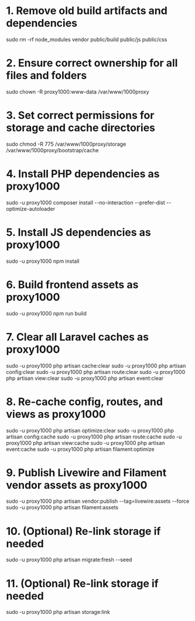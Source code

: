 # 1. Remove old build artifacts and dependencies
sudo rm -rf node_modules vendor public/build public/js public/css

# 2. Ensure correct ownership for all files and folders
sudo chown -R proxy1000:www-data /var/www/1000proxy

# 3. Set correct permissions for storage and cache directories
sudo chmod -R 775 /var/www/1000proxy/storage /var/www/1000proxy/bootstrap/cache

# 4. Install PHP dependencies as proxy1000

sudo -u proxy1000 composer install --no-interaction --prefer-dist --optimize-autoloader

# 5. Install JS dependencies as proxy1000
sudo -u proxy1000 npm install

# 6. Build frontend assets as proxy1000
sudo -u proxy1000 npm run build

# 7. Clear all Laravel caches as proxy1000
sudo -u proxy1000 php artisan cache:clear
sudo -u proxy1000 php artisan config:clear
sudo -u proxy1000 php artisan route:clear
sudo -u proxy1000 php artisan view:clear
sudo -u proxy1000 php artisan event:clear

# 8. Re-cache config, routes, and views as proxy1000
sudo -u proxy1000 php artisan optimize:clear
sudo -u proxy1000 php artisan config:cache
sudo -u proxy1000 php artisan route:cache
sudo -u proxy1000 php artisan view:cache
sudo -u proxy1000 php artisan event:cache
sudo -u proxy1000 php artisan filament:optimize


# 9. Publish Livewire and Filament vendor assets as proxy1000
sudo -u proxy1000 php artisan vendor:publish --tag=livewire:assets --force
sudo -u proxy1000 php artisan filament:assets

# 10. (Optional) Re-link storage if needed
sudo -u proxy1000 php artisan migrate:fresh --seed

# 11. (Optional) Re-link storage if needed
sudo -u proxy1000 php artisan storage:link